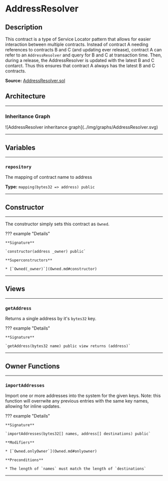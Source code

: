 # AddressResolver

## Description

This contract is a type of Service Locator pattern that allows for easier interaction between multiple contracts. Instead of contract A needing references to contracts B and C (and updating ever release), contract A can refer to an `AddressResolver` and query for B and C at transaction time. Then, during a release, the AddressResolver is updated with the latest B and C contarct. Thus this ensures that contract A always has the latest B and C contracts.

**Source:** [AddressResolver.sol](https://github.com/Synthetixio/synthetix/blob/master/contracts/AddressResolver.sol)

## Architecture

---

### Inheritance Graph

<centered-image>
    ![AddressResolver inheritance graph](../img/graphs/AddressResolver.svg)
</centered-image>

---

## Variables

---


### `repository`

The mapping of contract name to address

**Type:** `mapping(bytes32 => address) public`


---

## Constructor

---

The constructor simply sets this contract as `Owned`.

??? example "Details"

    **Signature**

    `constructor(address _owner) public`

    **Superconstructors**

    * [`Owned(_owner)`](Owned.md#constructor)

---

## Views

---

### `getAddress`

Returns a single address by it's `bytes32` key.

??? example "Details"

    **Signature**

    `getAddress(bytes32 name) public view returns (address)`

---

## Owner Functions

---

### `importAddresses`

Import one or more addresses into the system for the given keys. Note: this function will overrwite any previous entries with the same key names, allowing for inline updates.

??? example "Details"

    **Signature**

    `importAddresses(bytes32[] names, address[] destinations) public`

    **Modifiers**

    * [`Owned.onlyOwner`](Owned.md#onlyowner)

    **Preconditions**

    * The length of `names` must match the length of `destinations`

---
